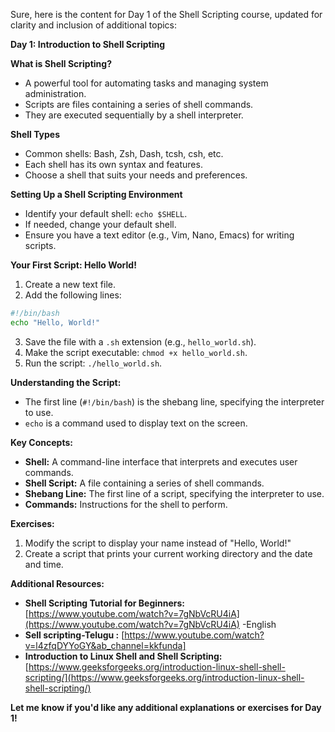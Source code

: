 Sure, here is the content for Day 1 of the Shell Scripting course, updated for clarity and inclusion of additional topics:

**Day 1: Introduction to Shell Scripting**

**What is Shell Scripting?**

* A powerful tool for automating tasks and managing system administration.
* Scripts are files containing a series of shell commands.
* They are executed sequentially by a shell interpreter.

**Shell Types**

* Common shells: Bash, Zsh, Dash, tcsh, csh, etc.
* Each shell has its own syntax and features.
* Choose a shell that suits your needs and preferences.

**Setting Up a Shell Scripting Environment**

* Identify your default shell: `echo $SHELL`.
* If needed, change your default shell.
* Ensure you have a text editor (e.g., Vim, Nano, Emacs) for writing scripts.

**Your First Script: Hello World!**

1. Create a new text file.
2. Add the following lines:

```bash
#!/bin/bash
echo "Hello, World!"
```

3. Save the file with a `.sh` extension (e.g., `hello_world.sh`).
4. Make the script executable: `chmod +x hello_world.sh`.
5. Run the script: `./hello_world.sh`.

**Understanding the Script:**

* The first line (`#!/bin/bash`) is the shebang line, specifying the interpreter to use.
* `echo` is a command used to display text on the screen.

**Key Concepts:**

* **Shell:** A command-line interface that interprets and executes user commands.
* **Shell Script:** A file containing a series of shell commands.
* **Shebang Line:** The first line of a script, specifying the interpreter to use.
* **Commands:** Instructions for the shell to perform.

**Exercises:**

1. Modify the script to display your name instead of "Hello, World!"
2. Create a script that prints your current working directory and the date and time.

**Additional Resources:**

* **Shell Scripting Tutorial for Beginners:** [https://www.youtube.com/watch?v=7gNbVcRU4iA](https://www.youtube.com/watch?v=7gNbVcRU4iA) -English
*  **Sell scripting-Telugu :** [https://www.youtube.com/watch?v=l4zfqDYYoGY&ab_channel=kkfunda]
* **Introduction to Linux Shell and Shell Scripting:** [https://www.geeksforgeeks.org/introduction-linux-shell-shell-scripting/](https://www.geeksforgeeks.org/introduction-linux-shell-shell-scripting/)

**Let me know if you'd like any additional explanations or exercises for Day 1!**
